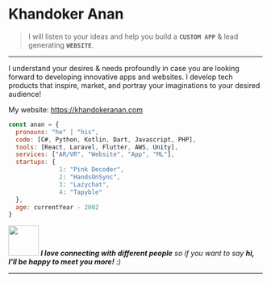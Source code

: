 # Khandoker Anan

[logo]: https://github.com/adam-p/markdown-here/raw/master/src/common/images/icon48.png "Logo Title Text 2"



> I will listen to your ideas and help you build a **`CUSTOM APP`** & lead generating **`WEBSITE`**.

---

I understand your desires & needs profoundly in case you are looking forward to developing innovative apps and websites. I develop tech products that inspire, market, and portray your imaginations to your desired audience!

My website: https://khandokeranan.com


```javascript
const anan = {
  pronouns: "he" | "his",
  code: [C#, Python, Kotlin, Dart, Javascript, PHP],
  tools: [React, Laravel, Flutter, AWS, Unity],
  services: ["AR/VR", "Website", "App", "ML"],
  startups: {
              1: "Pink Decoder",
              2: "HandsOnSync",
              3: "Lazychat",
              4: "Tapyble"
  },
  age: currentYear - 2002
}
```



<img src="https://media.giphy.com/media/LnQjpWaON8nhr21vNW/giphy.gif" width="60"> <em><b>I love connecting with different people</b> so if you want to say <b>hi, I'll be happy to meet you more!</b> :)</em>

---



